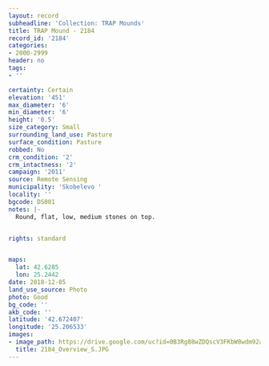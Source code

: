 ```yaml
---
layout: record
subheadline: 'Collection: TRAP Mounds'
title: TRAP Mound - 2184
record_id: '2184'
categories:
- 2000-2999
header: no
tags:
- ''

certainty: Certain
elevation: '451'
max_diameter: '6'
min_diameter: '6'
height: '0.5'
size_category: Small
surrounding_land_use: Pasture
surface_condition: Pasture
robbed: No
crm_condition: '2'
crm_intactness: '2'
campaign: '2011'
source: Remote Sensing
municipality: 'Skobelevo '
locality: ''
bgcode: DS001
notes: |-
  Round, flat, low, medium stones on top.


rights: standard


maps:
  lat: 42.6285
  lon: 25.2442
date: 2018-12-05
land_use_source: Photo
photo: Good
bg_code: ''
akb_code: ''
latitude: '42.672407'
longitude: '25.206533'
images:
- image_path: https://drive.google.com/uc?id=0B3Rg88wZDQscV3FKbW8wdm92aTg
  title: 2184_Overview_S.JPG
---
```

